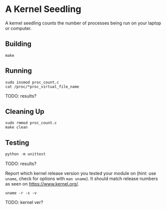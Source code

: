 # A Kernel Seedling
A kernel seedling counts the number of processes being run on your laptop or computer.

## Building
```shell
make
```

## Running
```shell
sudo insmod proc_count.c
cat /proc/*proc_virtual_file_name
```
TODO: results? 

## Cleaning Up
```shell
sudo rmmod proc_count.c
make clean
```

## Testing
```python
python -m unittest
```
TODO: results?

Report which kernel release version you tested your module on
(hint: use `uname`, check for options with `man uname`).
It should match release numbers as seen on https://www.kernel.org/.

```shell
uname -r -s -v
```
TODO: kernel ver?